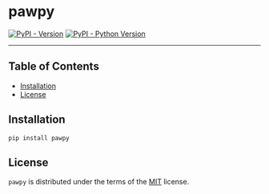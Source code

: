 # pawpy

[![PyPI - Version](https://img.shields.io/pypi/v/pawpy.svg)](https://pypi.org/project/pawpy)
[![PyPI - Python Version](https://img.shields.io/pypi/pyversions/pawpy.svg)](https://pypi.org/project/pawpy)

-----

## Table of Contents

- [Installation](#installation)
- [License](#license)

## Installation

```console
pip install pawpy
```

## License

`pawpy` is distributed under the terms of the [MIT](https://spdx.org/licenses/MIT.html) license.
